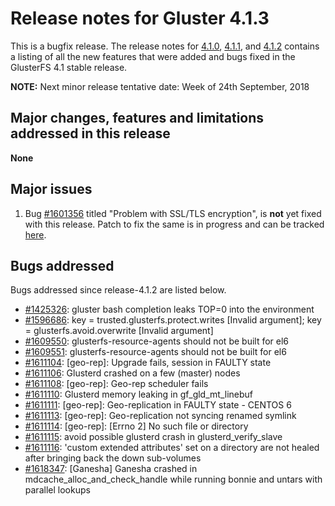 # Release notes for Gluster 4.1.3

This is a bugfix release. The release notes for [4.1.0](4.1.0.md), [4.1.1](4.1.1.md), and [4.1.2](4.1.2.md) contains a
listing of all the new features that were added and bugs fixed in the
GlusterFS 4.1 stable release.

**NOTE:** Next minor release tentative date: Week of 24th September, 2018

## Major changes, features and limitations addressed in this release

**None**

## Major issues

1. Bug [#1601356](https://bugzilla.redhat.com/show_bug.cgi?id=1601356) titled "Problem with SSL/TLS encryption",
is **not** yet fixed with this release. Patch to fix the same is in progress and
can be tracked [here](https://review.gluster.org/c/glusterfs/+/20993).

## Bugs addressed

Bugs addressed since release-4.1.2 are listed below.

- [#1425326](https://bugzilla.redhat.com/1425326): gluster bash completion leaks TOP=0 into the environment
- [#1596686](https://bugzilla.redhat.com/1596686): key = trusted.glusterfs.protect.writes [Invalid argument]; key = glusterfs.avoid.overwrite [Invalid argument]
- [#1609550](https://bugzilla.redhat.com/1609550): glusterfs-resource-agents should not be built for el6
- [#1609551](https://bugzilla.redhat.com/1609551): glusterfs-resource-agents should not be built for el6
- [#1611104](https://bugzilla.redhat.com/1611104): [geo-rep]:  Upgrade fails, session in FAULTY state
- [#1611106](https://bugzilla.redhat.com/1611106): Glusterd crashed on a few (master) nodes
- [#1611108](https://bugzilla.redhat.com/1611108): [geo-rep]: Geo-rep scheduler fails
- [#1611110](https://bugzilla.redhat.com/1611110): Glusterd memory leaking in gf_gld_mt_linebuf
- [#1611111](https://bugzilla.redhat.com/1611111): [geo-rep]: Geo-replication in FAULTY state - CENTOS 6
- [#1611113](https://bugzilla.redhat.com/1611113): [geo-rep]: Geo-replication not syncing renamed symlink
- [#1611114](https://bugzilla.redhat.com/1611114): [geo-rep]: [Errno 2] No such file or directory
- [#1611115](https://bugzilla.redhat.com/1611115): avoid possible glusterd crash in glusterd_verify_slave
- [#1611116](https://bugzilla.redhat.com/1611116): 'custom extended attributes' set on a directory are not healed after bringing back the down sub-volumes
- [#1618347](https://bugzilla.redhat.com/1618347): [Ganesha] Ganesha crashed in mdcache_alloc_and_check_handle while running bonnie and untars with parallel lookups
